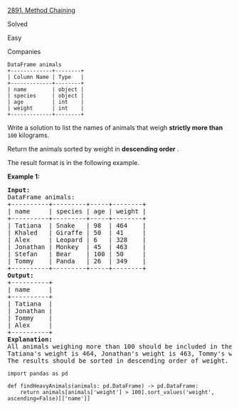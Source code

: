 [2891. Method Chaining](https://leetcode.com/problems/method-chaining/)

Solved

Easy

Companies

```
DataFrame animals
+-------------+--------+
| Column Name | Type   |
+-------------+--------+
| name        | object |
| species     | object |
| age         | int    |
| weight      | int    |
+-------------+--------+
```

Write a solution to list the names of animals that weigh **strictly more than** `100` kilograms.

Return the animals sorted by weight in  **descending order** .

The result format is in the following example.

**Example 1:**

<pre><strong>Input:</strong> 
DataFrame animals:
+----------+---------+-----+--------+
| name     | species | age | weight |
+----------+---------+-----+--------+
| Tatiana  | Snake   | 98  | 464    |
| Khaled   | Giraffe | 50  | 41     |
| Alex     | Leopard | 6   | 328    |
| Jonathan | Monkey  | 45  | 463    |
| Stefan   | Bear    | 100 | 50     |
| Tommy    | Panda   | 26  | 349    |
+----------+---------+-----+--------+
<strong>Output:</strong> 
+----------+
| name     |
+----------+
| Tatiana  |
| Jonathan |
| Tommy    |
| Alex     |
+----------+
<strong>Explanation:</strong> 
All animals weighing more than 100 should be included in the results table.
Tatiana's weight is 464, Jonathan's weight is 463, Tommy's weight is 349, and Alex's weight is 328.
The results should be sorted in descending order of weight.</pre>

```
import pandas as pd

def findHeavyAnimals(animals: pd.DataFrame) -> pd.DataFrame:
    return animals[animals['weight'] > 100].sort_values('weight', ascending=False)[['name']]
```
